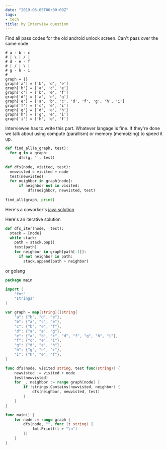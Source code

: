 ```yaml
---
date: "2019-06-05T00:00:00Z"
tags:
- tech
title: My Interview question
---
```


Find all pass codes for the old android unlock screen. Can't pass over the same node. 


```
# a - b - c
# | \ | / |
# d - e - f
# | / | \ |
# g - h - i
# 
graph = {}
graph['a'] = ['b', 'd', 'e']
graph['b'] = ['a', 'c', 'e']
graph['c'] = ['b', 'e', 'f']
graph['d'] = ['a', 'e', 'g']
graph['e'] = ['a', 'b', 'c', 'd', 'f', 'g', 'h', 'i']
graph['f'] = ['c', 'e', 'i']
graph['g'] = ['d', 'e', 'h']
graph['h'] = ['g', 'e', 'i']
graph['i'] = ['h', 'e', 'f']
```

Interviewee has to write this part. Whatever langage is fine.
If they're done we talk about using compute (parallism) or memory (memoizing) to speed it up. 

```python
def find_all(a_graph, test):
  for g in a_graph:
      dfs(g, '', test)
      
def dfs(node, visited, test):
  newvisted = visited + node
  test(newvisted)
  for neighbor in graph[node]:
      if neighbor not in visited:
          dfs(neighbor, newvisted, test)
          
find_all(graph, print)  
```          

Here's a coworker's [java solution](https://gist.github.com/maxormo/84fdbecbbf328544eaa5c3aa464b6674)

Here's an iterative solution 
```python          
def dfs_iter(node,  test):
  stack = [node]
  while stack:
    path = stack.pop()
    test(path)
    for neighbor in graph[path[-1]]:
      if not neighbor in path:
        stack.append(path + neighbor)
```

or golang

```go
package main

import (
	"fmt"
	"strings"
)

var graph = map[string][]string{
	"a": {"b", "d", "e"},
	"b": {"a", "c", "e"},
	"c": {"b", "e", "f"},
	"d": {"a", "e", "g"},
	"e": {"a", "b", "c", "d", "f", "g", "h", "i"},
	"f": {"c", "e", "i"},
	"g": {"d", "e", "h"},
	"h": {"g", "e", "i"},
	"i": {"h", "e", "f"},
}

func dfs(node, visited string, test func(string)) {
	newvisted := visited + node
	test(newvisted)
	for _, neighbor := range graph[node] {
		if !strings.Contains(newvisted, neighbor) {
			dfs(neighbor, newvisted, test)
		}
	}
}

func main() {
	for node := range graph {
		dfs(node, "", func (t string) {
			fmt.Printf(t + "\n")
		})
	}
}
```

